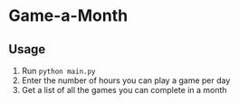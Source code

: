 # Game-a-Month

## Usage
1. Run ```python main.py```
2. Enter the number of hours you can play a game per day
3. Get a list of all the games you can complete in a month 
